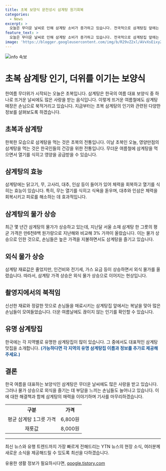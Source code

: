 ```yaml
---
title: 초복 보양식 문전성시 삼계탕 원기회복
categories:
  - News
excerpt: >
  오늘은 무더운 날씨로 인해 삼계탕 소비가 증가하고 있습니다. 전국적으로 삼계탕집 앞에는 손님들이 몰려들었으며, 가격 상승과 물가 상승으로 인해 외식 가격이 부담스러운 상황입니다. 그러나, 삼계탕 재료값의 하락으로 식당에서 제공하는 삼계탕 가격은 낮아졌으나, 전기세와 같은 부가 비용 상승으로 외식 가격은 상승하고 있습니다. 이에 자영업자들과 손님들의 부담이 커지고 있습니다.
feature_text: >
  오늘은 무더운 날씨로 인해 삼계탕 소비가 증가하고 있습니다. 전국적으로 삼계탕집 앞에는 손님들이 몰려들었으며, 가격 상승과 물가 상승으로 인해 외식 가격이 부담스러운 상황입니다. 그러나, 삼계탕 재료값의 하락으로 식당에서 제공하는 삼계탕 가격은 낮아졌으나, 전기세와 같은 부가 비용 상승으로 외식 가격은 상승하고 있습니다. 이에 자영업자들과 손님들의 부담이 커지고 있습니다.
image: 'https://blogger.googleusercontent.com/img/b/R29vZ2xl/AVvXsEixyZcFfHzMRdzZMjFBmAUKJYCLCGyLL1o632UiGVXcaFdKo_bkvkuCioo0uUKlGfBVcT3P84aROyZIXSBEx3Aw5nCQ3pTgDom1WDC4m8eifvWiAmWEEVb4x6G_l8C0QH225ldMjyaFvpxGEBGNO37VmDTDMHGhJPq73UglMfDca1-0aw/s1600/blogspot.png'
---
```


<p><img src="https://blogger.googleusercontent.com/img/b/R29vZ2xl/AVvXsEixyZcFfHzMRdzZMjFBmAUKJYCLCGyLL1o632UiGVXcaFdKo_bkvkuCioo0uUKlGfBVcT3P84aROyZIXSBEx3Aw5nCQ3pTgDom1WDC4m8eifvWiAmWEEVb4x6G_l8C0QH225ldMjyaFvpxGEBGNO37VmDTDMHGhJPq73UglMfDca1-0aw/s1600/blogspot.png" alt="info 속보" /></p>

<h1>초복 삼계탕 인기, 더위를 이기는 보양식</h1>

<p data-ke-size="size16">한여름 무더위가 시작되는 오늘은 초복입니다. 삼계탕은 한국의 여름 대표 보양식 중 하나로 뜨거운 날씨에도 많은 사랑을 받는 음식입니다. 이렇게 뜨거운 여름철에도 삼계탕 매장은 손님으로 북적거리고 있습니다. 지금부터는 초복 삼계탕의 인기와 관련된 다양한 정보를 살펴보도록 하겠습니다.</p>

<h2 data-ke-size="size26">초복과 삼계탕</h2>

<p data-ke-size="size16">한복한 모습으로 삼계탕을 먹는 것은 초복의 전통입니다. 이날 초복인 오늘, 영양만점의 삼계탕을 먹는 것은 한국인들의 건강을 위한 전통입니다. 무더운 여름철에 삼계탕을 먹으면서 열기를 식히고 영양을 공급받을 수 있습니다.</p>

<h2 data-ke-size="size26">삼계탕의 효능</h2>

<p data-ke-size="size16">삼계탕에는 닭고기, 무, 고사리, 대추, 인삼 등이 들어가 있어 체력을 회복하고 열기를 식히는 효능이 있습니다. 특히, 무는 열기를 식히고 식욕을 돋우며, 대추와 인삼은 체력을 회복시키고 피로를 해소하는 데 효과적입니다.</p>

<h2 data-ke-size="size26">삼계탕의 물가 상승</h2>

<p data-ke-size="size16">최근 몇 년간 삼계탕의 물가가 상승하고 있는데, 지난달 서울 소재 삼계탕 한 그릇의 평균 가격은 만6천8백 원가량으로 지난해와 비교해 3% 가까이 올랐습니다. 이는 물가 상승으로 인한 것으로, 손님들은 높은 가격을 지불하면서도 삼계탕을 즐기고 있습니다.</p>

<h2 data-ke-size="size26">외식 물가 상승</h2>

<p data-ke-size="size16">삼계탕 재료값은 줄었지만, 인건비와 전기세, 가스 요금 등이 상승하면서 외식 물가를 올렸습니다. 따라서, 삼계탕 가격 상승은 외식 물가 상승으로 이어지는 현상입니다.</p>

<h2 data-ke-size="size26">촬영지에서의 북적임</h2>

<p data-ke-size="size16">신선한 재료와 정갈한 맛으로 손님들을 매료시키는 삼계탕집 앞에서는 복날을 맞아 많은 손님들이 모여들었습니다. 더운 여름날에도 끊이지 않는 인기를 확인할 수 있습니다.</p> 

<h2 data-ke-size="size26">유명 삼계탕집</h2>

<p data-ke-size="size16">한국에는 각 지역별로 유명한 삼계탕집이 많이 있습니다. 그 중에서도 대표적인 삼계탕 맛집을 소개합니다. <b><span style="color: #1a5490;">(가능하다면 각 지역의 유명 삼계탕집 이름과 정보를 추가로 제공해주세요.)</span></b></p>

<h2 data-ke-size="size26">결론</h2>

<p data-ke-size="size16">한국 여름을 대표하는 보양식인 삼계탕은 무더운 날씨에도 많은 사랑을 받고 있습니다. 그러나 물가 상승으로 외식을 즐기는 데 부담을 느끼는 손님들도 늘어나고 있습니다. 이에 대한 해결책과 함께 삼계탕의 매력을 이야기하며 기사를 마무리하겠습니다.</p>

<table>
  <tr>
    <th>구분</th>
    <th>가격</th>
  </tr>
  <tr>
    <td style="text-align: center;">평균 삼계탕 1그릇 가격</td>
    <td style="text-align: center;">6,800원</td>
  </tr>
  <tr>
    <td style="text-align: center;">재룟값</td>
    <td style="text-align: center;">8,000원</td>
  </tr>
</table>

<hr>

<p data-ke-size="size16">최신 뉴스와 유행 트렌드까지 가장 빠르게 전해드리는 YTN 뉴스의 현장 소식, 여러분께 새로운 소식을 제공해드릴 수 있도록 최선을 다하겠습니다.</p>
유용한 생활 정보가 필요하시다면, <a href="https://qoogle.tistory.com" rel="dofollow">qoogle.tistory.com</a>


